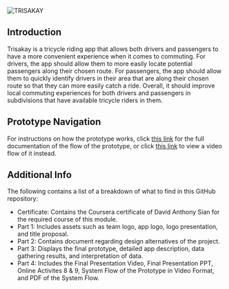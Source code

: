 ![TRISAKAY](https://github.com/SnoreRax/CS152-Sian-Compilation/assets/130671410/5cd887f2-b50b-4145-b422-a40e224f85c5)

## Introduction

Trisakay is a tricycle riding app that allows both drivers and passengers to have a more convenient experience when it comes to commuting. For drivers, the app should allow them to more easily locate potential passengers along their chosen route. For passengers, the app should allow them to quickly identify drivers in their area that are along their chosen route so that they can more easily catch a ride. Overall, it should improve local commuting experiences for both drivers and passengers in subdivisions that have available tricycle riders in them. 

## Prototype Navigation

For instructions on how the prototype works, click [this link]() for the full documentation of the flow of the prototype, or click [this link](https://malayancollegesmindanaoo365-my.sharepoint.com/personal/rmlagat_mcm_edu_ph/_layouts/15/stream.aspx?id=%2Fpersonal%2Frmlagat%5Fmcm%5Fedu%5Fph%2FDocuments%2FTeamSL%5FTriSakay%2FTEAM%20SL%20%28Sian%5FLagat%29%20Part4%2FTriSakay%20Prototype%20Video%20Flow%2Emov&nav=eyJyZWZlcnJhbEluZm8iOnsicmVmZXJyYWxBcHAiOiJPbmVEcml2ZUZvckJ1c2luZXNzIiwicmVmZXJyYWxBcHBQbGF0Zm9ybSI6IldlYiIsInJlZmVycmFsTW9kZSI6InZpZXciLCJyZWZlcnJhbFZpZXciOiJNeUZpbGVzTGlua0NvcHkifX0&ga=1&referrer=StreamWebApp%2EWeb&referrerScenario=AddressBarCopied%2Eview%2E67c93c51%2Ddbab%2D4f74%2Daaff%2D263478304c15) to view a video flow of it instead.

## Additional Info

The following contains a list of a breakdown of what to find in this GitHub repository:

- Certificate: Contains the Coursera certificate of David Anthony Sian for the required course of this module.
- Part 1: Includes assets such as team logo, app logo, logo presentation, and title proposal.
- Part 2: Contains document regarding design alternatives of the project.
- Part 3: Displays the final prototype, detailed app description, data gathering results, and interpretation of data.
- Part 4: Includes the Final Presentation Video, Final Presentation PPT, Online Activites 8 & 9, System Flow of the Prototype in Video Format, and PDF of the System Flow.
